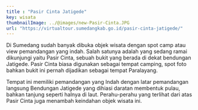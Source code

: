 ```yaml
---
title : "Pasir Cinta Jatigede"
key: wisata
thumbnailImage: ../@images/new-Pasir-Cinta.JPG
url: "https://virtualtour.sumedangkab.go.id/pasir-cinta-jatigede/"
---
```

Di Sumedang sudah banyak dibuka objek wisata dengan spot camp atau view pemandangan yang indah. Salah satunya adalah yang sedang ramai dikunjungi yaitu Pasir Cinta, sebuah bukit yang berada di dekat bendungan Jatigede. Pasir Cinta biasa digunakan sebagai tempat camping, spot foto bahkan bukit ini pernah dijadikan sebagai tempat Paralayang.

Tempat ini memiliki pemandangan yang Indah dengan latar pemandangan langsung Bendungan Jatigede yang dihiasi daratan membentuk pulau, bahkan tanjung seperti halnya di laut. Perahu-perahu yang terlihat dari atas Pasir Cinta juga menambah keindahan objek wisata ini.
